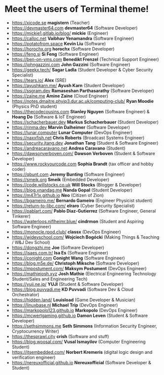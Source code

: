 # Meet the users of Terminal theme!
- https://xicode.se **magistern** (Teacher)
- https://devmaster64.com **devmaster64** (Software Developer)
- https://mickie1.gitlab.io/blog/ **mickie** (Engineer)
- https://calloc.net **Vaibhav Yenamandra** (Software Engineer)
- https://potatofrom.space **Kevin Liu** (Software)
- https://horochx.org **horochx** (Software Developer)
- https://feng.si **Si Feng** (Software Engineer)
- https://ben-on-vms.com **Benedikt Frenzel** (Technical Support Engineer)
- https://johngazzini.com **John Gazzini** (Software Engineer)
- https://geekx.tech/ **Sagar Ladla** (Student Developer & Cyber Security Specialist)
- https://tears.io/ **Alex** (SRE)
- https://ayushkarn.me/ **Ayush Karn** (Student Developer)
- https://ssgram.dev **Ramaseshan Parthasarathy** (Software Developer)
- https://zaine.me **Amine Zaine** (Cloud Engineer)
- https://notes.dmaitre.phyip3.dur.ac.uk/computing-club/ **Ryan Moodie** (Physics PhD student)
- https://thecodecousins.com **Stanley Nguyen** (Software Engineer) & **Hoang Do** (Software & IoT Engineer)
- https://schacherbauer.dev **Markus Schacherbauer** (Student Developer)
- https://rinma.dev **Marvin Dalheimer** (Software Developer)
- https://lunar.computer **Lunar Computer** (DevOps Engineer)
- https://naxxfish.net **Chris Roberts** (Broadcast Systems Engineer)
- https://security.jtang.dev **Jonathan Tang** (Student & Software Engineer)
- https://andreacaravano.net **Andrea Caravano** (Student)
- https://dawsonverboven.com/ **Dawson Verboven** (Student & Software Developer)
- https://www.rockyourcode.com **Sophia Brandt** (tax officer and hobby coder)
- https://qbunt.com **Jeremy Bunting** (Software Engineer)
- https://smeik.org **Smeik** (Embedded Developer)
- https://code.willstocks.co.uk **Will Stocks** (Blogger & Developer)
- https://blog.vnandag.me **Nanda Gopal** (Student Developer)
- https://m47r1x.github.io **Neo** (Citizen of Zion)
- https://bgameiro.me/ **Bernardo Gameiro** (Engineer Physicist student)
- https://return-to-libc.com/ **elraro** (Cyber Security Specialist)
- https://pablart.com/ **Pablo Diaz-Gutierrez** (Software Engineer, General Tinkerer)
- https://waterloos.niflheimr.blue/ **cindrmon** (Student and Aspiring Software Engineer)
- https://monocle.rpod.club/ **classx** (DevOps Engineer)
- https://wjdevschool.com/ **Wojciech Bogócki** (Making Things & Teaching / W&J Dev School)
- https://dongzhi.me **Joe** (Software Developer)
- https://isaes.com.tr/ **Isa Es** (Software Engineer)
- https://conight.com **Conight Wang** (Software Engineer)
- https://blog.m5e.de/ **Christoph Miksche** (Software Developer)
- https://mpostument.com/ **Maksym Postument** (DevOps Engineer)
- https://mathiejosh.xyz **Josh Mathie** (Electrical Engineering Technology Student/Sales and Engineering Tech)
- https://yuji.ne.jp/ **YUJI** (Student & Software Developer)
- https://blog.puvvadi.me **KD Puvvadi** (Software Dev & Cloud Orchestrator)
- https://hidden.land/ **Louisload** (Game Developer & Musician)
- https://linuxbase.nl **Michael Trip** (DevOps Engineer)
- https://markopolo123.github.io **Markopolo** (DevOps Engineer)
- https://mcwertgaming.github.io **Damon Leven** (Student & Software Developer)
- https://sethsimmons.me **Seth Simmons** (Information Security Engineer, Cryptocurrency Writer)
- https://thesprawl.city **crish** (Software and stuff)
- https://blog.woosal.com/ **Vusal Ismayilov** (Computer Engineering Student)
- https://itsembedded.com/  **Norbert Kremeris** (digital logic design and verification engineer)
- https://nereuxofficial.github.io **Nereuxofficial** (Software Developer & Student)

<!--
 TEMPLATE:

 - https://radoslawkoziel.pl **Radek Kozieł** (Software Designer and Developer)

 -->
